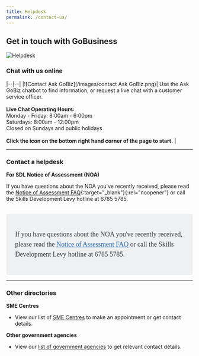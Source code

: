 ```yaml
---
title: Helpdesk
permalink: /contact-us/
---
```


## Get in touch with GoBusiness

![Helpdesk](/images/Helpdesk.jpg)

<h3>Chat with us online</h3>

|--|--|
|![Contact Ask GoBiz](/images/contact Ask GoBiz.png)| Use the Ask GoBiz chatbot to find information, or request a live chat with a customer service officer. <br><br>**Live Chat Operating Hours:**<br>Monday - Friday: 8:00am - 6:00pm<br>Saturdays: 8:00am - 12:00pm<br>Closed on Sundays and public holidays<br><br>**Click the icon on the bottom right hand corner of the page to start.** |

----

<h3>Contact a helpdesk</h3>

<b>For SDL Notice of Assessment (NOA)</b>

If you have questions about the NOA you've recently received, please read the [Notice of Assessment FAQ](/skills-development-levy-faqs/sdl-notice-of-assessment){:target="_blank"}{:rel="noopener"} or call the Skills Development Levy hotline at 6785 5785.

<style>
    #info-panel {
        background-color: #EEF0F2;
        word-break: break-word;
        padding: 24px;
        border-radius: 5px;
        margin-top: 32px;
        font-family: 'hknova-regular';
    }
    .info-content {
        font-size: 18px;
        line-height: 27px;
        color: #313840;
    }
    .info-content a {
        color: #2a6ebb;
    }
    .info-content a:visited {
        color: #89579B;
    }
    .info-content a:hover {
        color: #084E8A;
    }
    .info-content a:visited:hover {
        color: #521B88;
    }
</style>

<div id="info-panel">
    <p class="info-content">
        If you have questions about the NOA you've recently received, please read the 
        <a href="/skills-development-levy-faqs/sdl-notice-of-assessment" target="_blank" rel="noopener">
            Notice of Assessment FAQ
        </a> 
        or call the Skills Development Levy hotline at 6785 5785.
    </p>
</div>


----

<h3>Other directories</h3>

<b>SME Centres</b><br>

* View our list of [SME Centres](/contact-us/sme-centres) to make an appointment or get contact details.

<b>Other government agencies</b><br>

* View our [list of government agencies](/contact-us/agencies) to get relevant contact details.

<script src="/jquery/jquery.min.js"></script>
<script src="/jquery/resize-tables.js"></script>